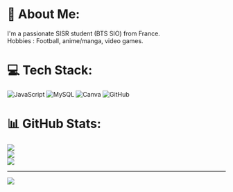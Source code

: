 # 💫 About Me:
I'm a passionate SISR student (BTS SIO)  from France. <br>Hobbies : Football, anime/manga, video games.


# 💻 Tech Stack:
![JavaScript](https://img.shields.io/badge/javascript-%23323330.svg?style=for-the-badge&logo=javascript&logoColor=%23F7DF1E) ![MySQL](https://img.shields.io/badge/mysql-4479A1.svg?style=for-the-badge&logo=mysql&logoColor=white) ![Canva](https://img.shields.io/badge/Canva-%2300C4CC.svg?style=for-the-badge&logo=Canva&logoColor=white) ![GitHub](https://img.shields.io/badge/github-%23121011.svg?style=for-the-badge&logo=github&logoColor=white)
# 📊 GitHub Stats:
![](https://github-readme-stats.vercel.app/api?username=TristanM-ort&theme=white&hide_border=false&include_all_commits=false&count_private=false)<br/>
![](https://nirzak-streak-stats.vercel.app/?user=TristanM-ort&theme=white&hide_border=false)<br/>
![](https://github-readme-stats.vercel.app/api/top-langs/?username=TristanM-ort&theme=white&hide_border=false&include_all_commits=false&count_private=false&layout=compact)

---
[![](https://visitcount.itsvg.in/api?id=TristanM-ort&icon=0&color=0)](https://visitcount.itsvg.in)

<!-- Proudly created with GPRM ( https://gprm.itsvg.in ) -->

